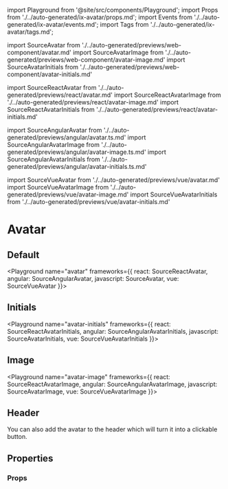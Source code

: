 import Playground from '@site/src/components/Playground';
import Props from './../auto-generated/ix-avatar/props.md';
import Events from './../auto-generated/ix-avatar/events.md';
import Tags from './../auto-generated/ix-avatar/tags.md';

import SourceAvatar from './../auto-generated/previews/web-component/avatar.md'
import SourceAvatarImage from './../auto-generated/previews/web-component/avatar-image.md'
import SourceAvatarInitials from './../auto-generated/previews/web-component/avatar-initials.md'

import SourceReactAvatar from './../auto-generated/previews/react/avatar.md'
import SourceReactAvatarImage from './../auto-generated/previews/react/avatar-image.md'
import SourceReactAvatarInitials from './../auto-generated/previews/react/avatar-initials.md'

import SourceAngularAvatar from './../auto-generated/previews/angular/avatar.ts.md'
import SourceAngularAvatarImage from './../auto-generated/previews/angular/avatar-image.ts.md'
import SourceAngularAvatarInitials from './../auto-generated/previews/angular/avatar-initials.ts.md'

import SourceVueAvatar from './../auto-generated/previews/vue/avatar.md'
import SourceVueAvatarImage from './../auto-generated/previews/vue/avatar-image.md'
import SourceVueAvatarInitials from './../auto-generated/previews/vue/avatar-initials.md'

# Avatar

<Tags />

## Default

<Playground
name="avatar"
frameworks={{
  react: SourceReactAvatar,
  angular: SourceAngularAvatar,
  javascript: SourceAvatar,
  vue: SourceVueAvatar
}}>
</Playground>

## Initials

<Playground
name="avatar-initials"
frameworks={{
  react: SourceReactAvatarInitials,
  angular: SourceAngularAvatarInitials,
  javascript: SourceAvatarInitials,
  vue: SourceVueAvatarInitials
}}>
</Playground>

## Image

<Playground
name="avatar-image"
frameworks={{
  react: SourceReactAvatarImage,
  angular: SourceAngularAvatarImage,
  javascript: SourceAvatarImage,
  vue: SourceVueAvatarImage
}}>
</Playground>

## Header

You can also add the avatar to the header which will turn it into a clickable button.

<Playground name="application-header" examplesByName noMargin height="21rem"></Playground>

## Properties

### Props

<Props />
